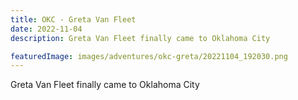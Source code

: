 ```yaml
---
title: OKC - Greta Van Fleet
date: 2022-11-04
description: Greta Van Fleet finally came to Oklahoma City

featuredImage: images/adventures/okc-greta/20221104_192030.png
---
```


Greta Van Fleet finally came to Oklahoma City
